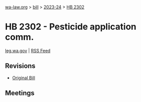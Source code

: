 [wa-law.org](/) > [bill](/bill/) > [2023-24](/bill/2023-24/) > [HB 2302](/bill/2023-24/hb/2302/)

# HB 2302 - Pesticide application comm.
[leg.wa.gov](https://app.leg.wa.gov/billsummary?BillNumber=2302&Year=2023&Initiative=false) | [RSS Feed](./rss.xml)

## Revisions
* [Original Bill](1/)

## Meetings